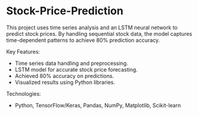 # Stock-Price-Prediction
This project uses time series analysis and an LSTM neural network to predict stock prices. By handling sequential stock data, the model captures time-dependent patterns to achieve 80% prediction accuracy.

Key Features:
- Time series data handling and preprocessing.
- LSTM model for accurate stock price forecasting.
- Achieved 80% accuracy on predictions.
- Visualized results using Python libraries.

Technologies:
- Python, TensorFlow/Keras, Pandas, NumPy, Matplotlib, Scikit-learn
